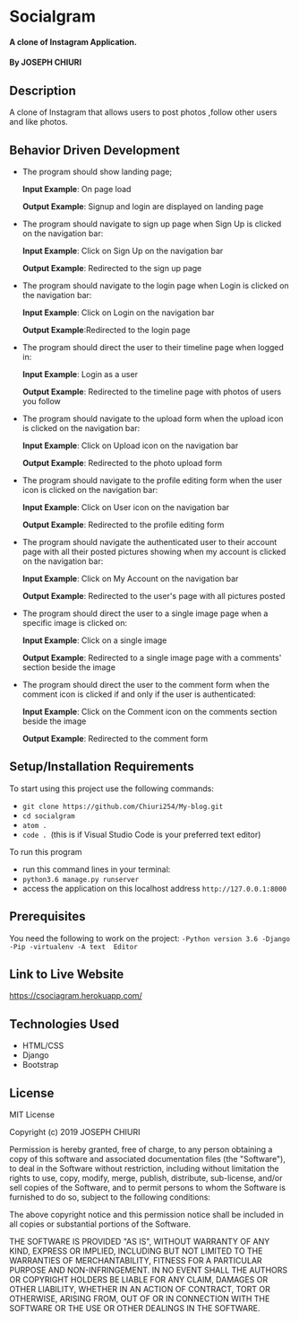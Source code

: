 # Socialgram
#### A clone of Instagram Application.
#### By **JOSEPH CHIURI**
## Description
A clone of  Instagram that allows users to post photos ,follow other users and like photos.
## Behavior Driven Development
* The program should show landing page;

     **Input Example**: On page load

     **Output Example**: Signup and login are displayed on landing page

* The program should navigate to sign up page when Sign Up is clicked on the navigation bar:

     **Input Example**: Click on Sign Up on the navigation bar

     **Output Example**: Redirected to the sign up page

*   The program should navigate to the login page when Login is clicked on the navigation bar:

    **Input Example**:  Click on Login on the navigation bar

    **Output Example**:Redirected to the login page 

* The program should direct the user to their timeline page when logged in:

     **Input Example**: Login as a user

     **Output Example**: Redirected to the timeline page with photos of users you follow


* The program should navigate to the upload form when the upload icon is clicked on the navigation bar:

    **Input Example**: Click on Upload icon on the navigation bar

    **Output Example**: Redirected to the photo upload form

* The program should navigate to the profile editing form when the user icon is clicked on the navigation bar:

    **Input Example**: Click on User icon on the navigation bar

    **Output Example**: Redirected to the profile editing form

* The program should navigate the authenticated user to their account page with all their posted pictures showing when my account is clicked on the navigation bar:

    **Input Example**: Click on My Account on the navigation bar

    **Output Example**: Redirected to the user's page with all pictures posted

* The program should direct the user to a single image page when a specific image is clicked on:

    **Input Example**: Click on a single image

    **Output Example**: Redirected to a single image page with a comments' section beside the image

* The program should direct the user to the comment form when the comment icon is clicked if and only if the user is authenticated:

    **Input Example**: Click on the Comment icon on the comments section beside the image

    **Output Example**: Redirected to the comment form

## Setup/Installation Requirements
To start using this project use the following commands:

* `git clone https://github.com/Chiuri254/My-blog.git`
* `cd socialgram`
* `atom .`
* `code . `(this is if Visual Studio Code is your preferred text editor)

To run this program
* run this command lines in your terminal:
* `python3.6 manage.py runserver`
* access the application on this localhost address `http://127.0.0.1:8000`

## Prerequisites
You need the following to work on the project:
`-Python version 3.6
-Django
-Pip
-virtualenv
-A text  Editor`
## Link to Live Website
https://csociagram.herokuapp.com/


## Technologies Used
* HTML/CSS
* Django
* Bootstrap

## License
MIT License

Copyright (c) 2019  JOSEPH CHIURI

Permission is hereby granted, free of charge, to any person obtaining a copy of this software and associated documentation files (the "Software"), to deal in the Software without restriction, including without limitation the rights to use, copy, modify, merge, publish, distribute, sub-license, and/or sell copies of the Software, and to permit persons to whom the Software is furnished to do so, subject to the following conditions:

The above copyright notice and this permission notice shall be included in all copies or substantial portions of the Software.

THE SOFTWARE IS PROVIDED "AS IS", WITHOUT WARRANTY OF ANY KIND, EXPRESS OR IMPLIED, INCLUDING BUT NOT LIMITED TO THE WARRANTIES OF MERCHANTABILITY, FITNESS FOR A PARTICULAR PURPOSE AND NON-INFRINGEMENT. IN NO EVENT SHALL THE AUTHORS OR COPYRIGHT HOLDERS BE LIABLE FOR ANY CLAIM, DAMAGES OR OTHER LIABILITY, WHETHER IN AN ACTION OF CONTRACT, TORT OR OTHERWISE, ARISING FROM, OUT OF OR IN CONNECTION WITH THE SOFTWARE OR THE USE OR OTHER DEALINGS IN THE SOFTWARE.